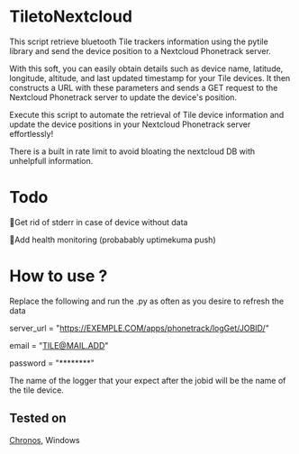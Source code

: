 # TiletoNextcloud

This script retrieve bluetooth Tile trackers information using the pytile library and send the device position to a Nextcloud Phonetrack server.

With this soft, you can easily obtain details such as device name, latitude, longitude, altitude, and last updated timestamp for your Tile devices. It then constructs a URL with these parameters and sends a GET request to the Nextcloud Phonetrack server to update the device's position.

Execute this script to automate the retrieval of Tile device information and update the device positions in your Nextcloud Phonetrack server effortlessly!

There is a built in rate limit to avoid bloating the nextcloud DB with unhelpfull information.

# Todo

🔲Get rid of stderr in case of device without data

🔲Add health monitoring (probabably uptimekuma push)

# How to use ?

Replace the following and run the .py as often as you desire to refresh the data

server_url = "https://EXEMPLE.COM/apps/phonetrack/logGet/JOBID/"

email = "TILE@MAIL.ADD"

password = "********"

The name of the logger that your expect after the jobid will be the name of the tile device.

## Tested on
[Chronos](https://github.com/simse/chronos), Windows

